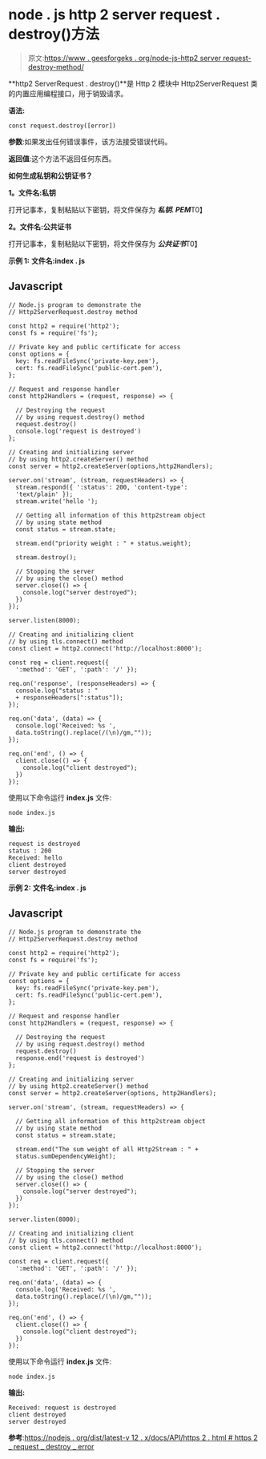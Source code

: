 # node . js http 2 server request . destroy()方法

> 原文:[https://www . geesforgeks . org/node-js-http2 server request-destroy-method/](https://www.geeksforgeeks.org/node-js-http2serverrequest-destroy-method/)

**http2 ServerRequest . destroy()**是 Http 2 模块中 Http2ServerRequest 类的内置应用编程接口，用于销毁请求。

**语法:**

```
const request.destroy([error])

```

**参数**:如果发出任何错误事件，该方法接受错误代码。

**返回值**:这个方法不返回任何东西。

**如何生成私钥和公钥证书？**

**1。文件名:私钥**

打开记事本，复制粘贴以下密钥，将文件保存为 ***私钥. PEM***T0】

**2。文件名:公共证书**

打开记事本，复制粘贴以下密钥，将文件保存为 ***公共证书***T0】

**示例 1:** **文件名:index . js**

## Javascript

```
// Node.js program to demonstrate the
// Http2ServerRequest.destroy method

const http2 = require('http2');
const fs = require('fs');

// Private key and public certificate for access
const options = {
  key: fs.readFileSync('private-key.pem'),
  cert: fs.readFileSync('public-cert.pem'),
};

// Request and response handler
const http2Handlers = (request, response) => {

  // Destroying the request 
  // by using request.destroy() method
  request.destroy()
  console.log('request is destroyed')
};

// Creating and initializing server
// by using http2.createServer() method
const server = http2.createServer(options,http2Handlers);

server.on('stream', (stream, requestHeaders) => {
  stream.respond({ ':status': 200, 'content-type': 
  'text/plain' });
  stream.write('hello ');

  // Getting all information of this http2stream object
  // by using state method
  const status = stream.state;

  stream.end("priority weight : " + status.weight);

  stream.destroy();

  // Stopping the server
  // by using the close() method
  server.close(() => {
    console.log("server destroyed");
  })
});

server.listen(8000);

// Creating and initializing client
// by using tls.connect() method
const client = http2.connect('http://localhost:8000');

const req = client.request({ 
  ':method': 'GET', ':path': '/' });

req.on('response', (responseHeaders) => {
  console.log("status : " 
  + responseHeaders[":status"]);
});

req.on('data', (data) => {
  console.log('Received: %s ',
  data.toString().replace(/(\n)/gm,""));
});

req.on('end', () => {
  client.close(() => {
    console.log("client destroyed");
  })
});
```

使用以下命令运行 **index.js** 文件:

```
node index.js
```

**输出:**

```
request is destroyed
status : 200
Received: hello
client destroyed
server destroyed

```

**示例 2:** **文件名:index . js**

## Javascript

```
// Node.js program to demonstrate the
// Http2ServerRequest.destroy method

const http2 = require('http2');
const fs = require('fs');

// Private key and public certificate for access
const options = {
  key: fs.readFileSync('private-key.pem'),
  cert: fs.readFileSync('public-cert.pem'),
};

// Request and response handler
const http2Handlers = (request, response) => {

  // Destroying the request 
  // by using request.destroy() method
  request.destroy()
  response.end('request is destroyed')  
};

// Creating and initializing server
// by using http2.createServer() method
const server = http2.createServer(options, http2Handlers);

server.on('stream', (stream, requestHeaders) => {

  // Getting all information of this http2stream object
  // by using state method
  const status = stream.state;

  stream.end("The sum weight of all Http2Stream : " + 
  status.sumDependencyWeight);

  // Stopping the server
  // by using the close() method
  server.close(() => {
    console.log("server destroyed");
  })
});

server.listen(8000);

// Creating and initializing client
// by using tls.connect() method
const client = http2.connect('http://localhost:8000');

const req = client.request({ 
  ':method': 'GET', ':path': '/' });

req.on('data', (data) => {
  console.log('Received: %s ',
  data.toString().replace(/(\n)/gm,""));
});

req.on('end', () => {
  client.close(() => {
    console.log("client destroyed");
  })
});
```

使用以下命令运行 **index.js** 文件:

```
node index.js
```

**输出:**

```
Received: request is destroyed 
client destroyed
server destroyed

```

**参考**:[https://nodejs . org/dist/latest-v 12 . x/docs/API/https 2 . html # https 2 _ request _ destroy _ error](https://nodejs.org/dist/latest-v12.x/docs/api/http2.html#http2_request_destroy_error)
